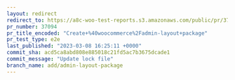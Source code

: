 ```yaml
---
layout: redirect
redirect_to: https://a8c-woo-test-reports.s3.amazonaws.com/public/pr/37094/e2e/index.html
pr_number: 37094
pr_title_encoded: "Create+%40woocommerce%2Fadmin-layout+package"
pr_test_type: e2e
last_published: "2023-03-08 16:25:11 +0000"
commit_sha: acd5ca8abd808e885018c21fd5ac7b3675dcade1
commit_message: "Update lock file"
branch_name: add/admin-layout-package
---
```

